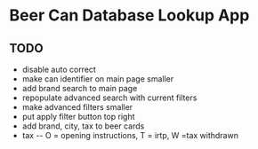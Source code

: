 # Beer Can Database Lookup App

## TODO
- disable auto correct
- make can identifier on main page smaller
- add brand search to main page
- repopulate advanced search with current filters
- make advanced filters smaller
- put apply filter button top right
- add brand, city, tax to beer cards
- tax -- O = opening instructions, T = irtp, W =tax withdrawn

